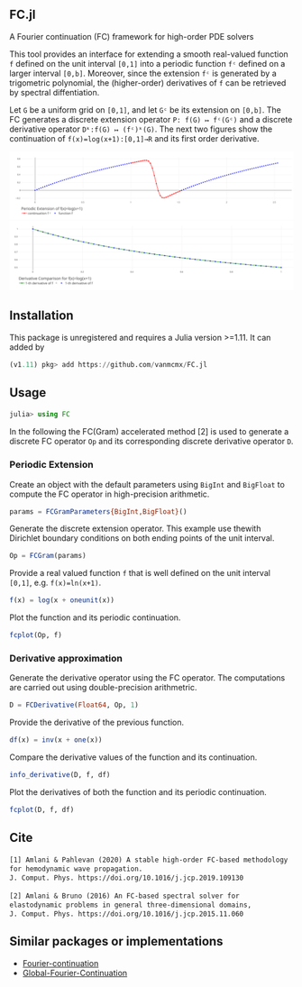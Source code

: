 ## FC.jl

A Fourier continuation (FC) framework for high-order PDE solvers

This tool provides an interface for extending a smooth real-valued function `f` 
defined on the unit interval `[0,1]` into a periodic function `fᶜ` defined on a 
larger interval `[0,b]`. Moreover, since the extension `fᶜ` is generated by a 
trigometric polynomial, the (higher-order) derivatives of `f` can be retrieved by 
spectral diffentiation. 

Let `G` be a uniform grid on `[0,1]`, and let `Gᶜ` be its extension on `[0,b]`.
The FC generates a discrete extension operator `P: f(G) ↦ fᶜ(Gᶜ)` and a
discrete derivative operator `Dᵏ:f(G) ↦ (fᶜ)ᵏ(G)`. The next two figures show the
continuation of `f(x)=log(x+1):[0,1]→R` and its first order derivative.

<img src="./assets/testfc_function.svg" width="800">

<img src="./assets/testfc_derivative.svg" width="800">

## Installation

This package is unregistered and requires a Julia version >=1.11. It can added by 

```julia
(v1.11) pkg> add https://github.com/vanmcmx/FC.jl
```

## Usage

```julia
julia> using FC
```

In the following the FC(Gram) accelerated method [2] is used to generate a
discrete FC operator `Op` and its corresponding discrete derivative operator `D`.

### Periodic Extension

Create an object with the default parameters using `BigInt` and `BigFloat`
to compute the FC operator in high-precision arithmetic.

```julia
params = FCGramParameters{BigInt,BigFloat}() 
```

Generate the discrete extension operator. This example use thewith
Dirichlet boundary conditions on both ending points of the unit interval.

```julia
Op = FCGram(params)
```

Provide a real valued function `f` that is well defined on the unit interval `[0,1]`, 
e.g. `f(x)=ln(x+1)`.

```julia
f(x) = log(x + oneunit(x))
```

Plot the function and its periodic continuation.

```julia
fcplot(Op, f)
```

### Derivative approximation

Generate the derivative operator using the FC operator. The computations are carried out using 
double-precision arithmetric.

```julia
D = FCDerivative(Float64, Op, 1)
```

Provide the derivative of the previous function.

```julia
df(x) = inv(x + one(x))
```

Compare the derivative values of the function and its continuation.

```julia
info_derivative(D, f, df)
```

Plot the derivatives of both the function and its periodic continuation.

```julia
fcplot(D, f, df)
```

## Cite

```
[1] Amlani & Pahlevan (2020) A stable high-order FC-based methodology for hemodynamic wave propagation.
J. Comput. Phys. https://doi.org/10.1016/j.jcp.2019.109130

[2] Amlani & Bruno (2016) An FC-based spectral solver for elastodynamic problems in general three-dimensional domains, 
J. Comput. Phys. https://doi.org/10.1016/j.jcp.2015.11.060
```

## Similar packages or implementations

- [Fourier-continuation](https://github.com/gschivre/Fourier-continuation)
- [Global-Fourier-Continuation](https://github.com/Kumar20-21/Global-Fourier-Continuation)
